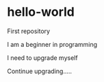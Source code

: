 # hello-world
First repository

I am a beginner in programming

I need to upgrade myself

Continue upgrading.....

